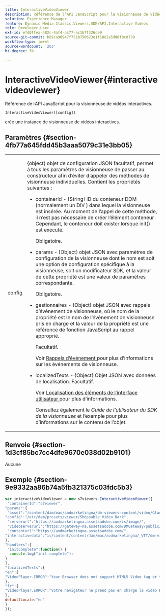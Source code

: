 ```yaml
---
title: InteractiveVideoViewer
description: Référence de l’API JavaScript pour la visionneuse de vidéos interactives.
solution: Experience Manager
feature: Dynamic Media Classic,Viewers,SDK/API,Interactive Videos
role: Developer,User
exl-id: efd0ffea-482c-4af4-ac77-ac1b7f326ce9
source-git-commit: b89ca96947f751b750623e1f18d2a5d86f0cd759
workflow-type: tm+mt
source-wordcount: '203'
ht-degree: 3%

---
```


# InteractiveVideoViewer{#interactivevideoviewer}

Référence de l’API JavaScript pour la visionneuse de vidéos interactives.

`InteractiveVideoViewer([config])`

crée une instance de visionneuse de vidéos interactives.

## Paramètres {#section-4fb77a645fdd45b3aaa5079c31e3bb05}

<table id="table_896DFF34A68A403DB93A6D597461A573"> 
 <tbody> 
  <tr> 
   <td colname="col1"> <p> <span class="codeph"> <span class="varname"> config </span> </span> </p> </td> 
   <td colname="col2"> <p> <span class="codeph"> {object} </span> objet de configuration JSON facultatif, permet à tous les paramètres de visionneuse de passer au constructeur afin d’éviter d’appeler des méthodes de visionneuse individuelles. Contient les propriétés suivantes : </p> <p> 
     <ul id="ul_789DBD5B72ED4C80B685455B0D59494D"> 
      <li id="li_28FDCB53E4AD4097A51F21B876C18FB1"> <p> <span class="codeph"> containerId </span> - <span class="codeph"> {String} </span> ID du conteneur DOM (normalement un <span class="codeph"> DIV </span>) dans lequel la visionneuse est insérée. Au moment de l’appel de cette méthode, il n’est pas nécessaire de créer l’élément conteneur . Cependant, le conteneur doit exister lorsque <span class="codeph"> init() </span> est exécuté. </p> <p>Obligatoire. </p> </li> 
      <li id="li_FDE00392DC1544ABBDD75F81EF814EF2"> <p> <span class="codeph"> params </span> - <span class="codeph"> {Object} </span> objet JSON avec paramètres de configuration de la visionneuse dont le nom est soit une option de configuration spécifique à la visionneuse, soit un modificateur SDK, et la valeur de cette propriété est une valeur de paramètres correspondante. </p> <p>Obligatoire. </p> </li> 
      <li id="li_C534D5091CDA4717BCC48E3EBBF09AB8"> <p> <span class="codeph"> gestionnaires </span> - <span class="codeph"> {Object} </span> objet JSON avec rappels d’événement de visionneuse, où le nom de la propriété est le nom de l’événement de visionneuse pris en charge et la valeur de la propriété est une référence de fonction JavaScript au rappel approprié. </p> <p>Facultatif. </p> <p>Voir <a href="../../../c-html5-aem-asset-viewers/c-html5-aem-int-video/c-html5-aem-int-video-event-callbacks.md#concept-66d5996f2b1b44cab3d5264cda5c50cd" format="dita" scope="local"> Rappels d’événement </a> pour plus d’informations sur les événements de visionneuse. </p> </li> 
      <li id="li_42A3F3BEF1004E069F0FB2AE0A30B093"> <p> <span class="codeph"> localizedTexts </span> - <span class="codeph"> {Object} </span> Objet JSON avec données de localisation. Facultatif. </p> <p>Voir <a href="../../../c-html5-aem-asset-viewers/c-html5-aem-int-video/c-html5-aem-int-video-viewer-localization.md#concept-cbfc39344c494eb7b9f6a272cff0cc74" format="dita" scope="local"> Localisation des éléments de l’interface utilisateur </a> pour plus d’informations. </p> <p>Consultez également le <i>Guide de l’utilisateur du SDK de la visionneuse</i> et l’exemple pour plus d’informations sur le contenu de l’objet. </p> </li> 
     </ul> </p> </td> 
  </tr> 
 </tbody> 
</table>

## Renvoie {#section-1d3cf85bc7cc4dfe9670e038d02b9101}

Aucune

## Exemple {#section-9e9332aa86b74a5fb321375c03fdc5b3}

```javascript {.line-numbers}
var interactiveVideoViewer = new s7viewers.InteractiveVideoViewer({ 
 "containerId":"s7viewer", 
"params":{ 
 "asset":"/content/dam/mac/aodmarketingna/dm-viewers-content/video/Glacier.mp4", 
"config":"/etc/dam/presets/viewer/Shoppable_Video_Dark", 
 "serverurl":"https://aodmarketingna.assetsadobe.com/is/image/", 
 "videoserverurl":"https://gateway-na.assetsadobe.com/DMGateway/public/aodmarketingna", 
 "contenturl":"https://aodmarketingna.assetsadobe.com/", 
"interactivedata":"is/content/content/dam/mac/aodmarketingna/_VTT/dm-viewers-content/video/Glacier.mp4.svideo.vtt" 
}, 
"handlers":{ 
 "initComplete":function() { 
  console.log("init complete"); 
} 
}, 
"localizedTexts":{ 
"en":{ 
"VideoPlayer.ERROR":"Your Browser does not support HTML5 Video tag or the video cannot be played." 
}, 
"fr":{ 
"VideoPlayer.ERROR":"Votre navigateur ne prend pas en charge la vidéo HTML5 tag ou la vidéo ne peuvent pas être lus." 
}, 
defaultLocale:"en" 
} 
});
```
